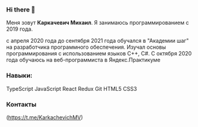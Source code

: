 ### Hi there 👋
Меня зовут **Каркачевич Михаил**. Я занимаюсь программированием с 2019 года. 

с апреля 2020 года до сентября 2021 года обучался в "Академии шаг"
на разработчика программного обеспечения. Изучал основы программирования 
с использованием языков С++, С#.
С октября 2020 года обучаюсь на веб-программиста в Яндекс.Практикуме

### Навыки: 
TypeScript JavaScript React Redux Git HTML5 CSS3  

### Контакты
(https://t.me/KarkachevichMV)

